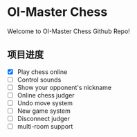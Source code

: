# OI-Master Chess
Welcome to OI-Master Chess Github Repo!

## 项目进度

- [x] Play chess online
- [ ] Control sounds
- [ ] Show your opponent's nickname
- [ ] Online chess judger
- [ ] Undo move system
- [ ] New game system
- [ ] Disconnect judger
- [ ] multi-room support